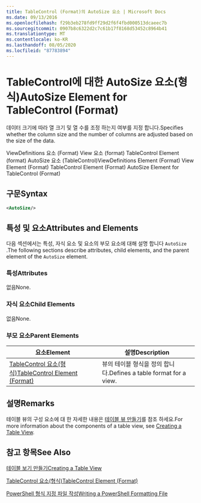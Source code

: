 ```yaml
---
title: TableControl (Format)의 AutoSize 요소 | Microsoft Docs
ms.date: 09/13/2016
ms.openlocfilehash: f29b3eb278fd9ff29d2f6f4fbd000513dcaeec7b
ms.sourcegitcommit: 0907b8c6322d2c7c61b17f8168d53452c8964b41
ms.translationtype: MT
ms.contentlocale: ko-KR
ms.lasthandoff: 08/05/2020
ms.locfileid: "87783894"
---
```

# <a name="autosize-element-for-tablecontrol-format"></a><span data-ttu-id="077a0-102">TableControl에 대한 AutoSize 요소(형식)</span><span class="sxs-lookup"><span data-stu-id="077a0-102">AutoSize Element for TableControl (Format)</span></span>

<span data-ttu-id="077a0-103">데이터 크기에 따라 열 크기 및 열 수를 조정 하는지 여부를 지정 합니다.</span><span class="sxs-lookup"><span data-stu-id="077a0-103">Specifies whether the column size and the number of columns are adjusted based on the size of the data.</span></span>

<span data-ttu-id="077a0-104">ViewDefinitions 요소 (Format) View 요소 (format) TableControl Element (format) AutoSize 요소 (TableControl)</span><span class="sxs-lookup"><span data-stu-id="077a0-104">ViewDefinitions Element (Format) View Element (Format) TableControl Element (Format) AutoSize Element for TableControl (Format)</span></span>

## <a name="syntax"></a><span data-ttu-id="077a0-105">구문</span><span class="sxs-lookup"><span data-stu-id="077a0-105">Syntax</span></span>

```xml
<AutoSize/>
```

## <a name="attributes-and-elements"></a><span data-ttu-id="077a0-106">특성 및 요소</span><span class="sxs-lookup"><span data-stu-id="077a0-106">Attributes and Elements</span></span>

<span data-ttu-id="077a0-107">다음 섹션에서는 특성, 자식 요소 및 요소의 부모 요소에 대해 설명 합니다 `AutoSize` .</span><span class="sxs-lookup"><span data-stu-id="077a0-107">The following sections describe attributes, child elements, and the parent element of the `AutoSize` element.</span></span>

### <a name="attributes"></a><span data-ttu-id="077a0-108">특성</span><span class="sxs-lookup"><span data-stu-id="077a0-108">Attributes</span></span>

<span data-ttu-id="077a0-109">없음</span><span class="sxs-lookup"><span data-stu-id="077a0-109">None.</span></span>

### <a name="child-elements"></a><span data-ttu-id="077a0-110">자식 요소</span><span class="sxs-lookup"><span data-stu-id="077a0-110">Child Elements</span></span>

<span data-ttu-id="077a0-111">없음</span><span class="sxs-lookup"><span data-stu-id="077a0-111">None.</span></span>

### <a name="parent-elements"></a><span data-ttu-id="077a0-112">부모 요소</span><span class="sxs-lookup"><span data-stu-id="077a0-112">Parent Elements</span></span>

|<span data-ttu-id="077a0-113">요소</span><span class="sxs-lookup"><span data-stu-id="077a0-113">Element</span></span>|<span data-ttu-id="077a0-114">설명</span><span class="sxs-lookup"><span data-stu-id="077a0-114">Description</span></span>|
|-------------|-----------------|
|[<span data-ttu-id="077a0-115">TableControl 요소(형식)</span><span class="sxs-lookup"><span data-stu-id="077a0-115">TableControl Element (Format)</span></span>](./tablecontrol-element-format.md)|<span data-ttu-id="077a0-116">뷰의 테이블 형식을 정의 합니다.</span><span class="sxs-lookup"><span data-stu-id="077a0-116">Defines a table format for a view.</span></span>|

## <a name="remarks"></a><span data-ttu-id="077a0-117">설명</span><span class="sxs-lookup"><span data-stu-id="077a0-117">Remarks</span></span>

<span data-ttu-id="077a0-118">테이블 뷰의 구성 요소에 대 한 자세한 내용은 [테이블 뷰 만들기](./creating-a-table-view.md)를 참조 하세요.</span><span class="sxs-lookup"><span data-stu-id="077a0-118">For more information about the components of a table view, see [Creating a Table View](./creating-a-table-view.md).</span></span>

## <a name="see-also"></a><span data-ttu-id="077a0-119">참고 항목</span><span class="sxs-lookup"><span data-stu-id="077a0-119">See Also</span></span>

[<span data-ttu-id="077a0-120">테이블 보기 만들기</span><span class="sxs-lookup"><span data-stu-id="077a0-120">Creating a Table View</span></span>](./creating-a-table-view.md)

[<span data-ttu-id="077a0-121">TableControl 요소(형식)</span><span class="sxs-lookup"><span data-stu-id="077a0-121">TableControl Element (Format)</span></span>](./tablecontrol-element-format.md)

[<span data-ttu-id="077a0-122">PowerShell 형식 지정 파일 작성</span><span class="sxs-lookup"><span data-stu-id="077a0-122">Writing a PowerShell Formatting File</span></span>](./writing-a-powershell-formatting-file.md)
